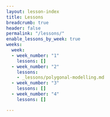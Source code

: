 ```yaml
---
layout: lesson-index
title: Lessons
breadcrumb: true
header: false
permalink: "/lessons/"
enable_lessons_by_week: true
weeks:
  week:
  - week_number: "1"
    lessons: []
  - week_number: "2"
    lessons:
    - _lessons/polygonal-modelling.md
  - week_number: "3"
    lessons: []
  - week_number: "4"
    lessons: []

---
```

